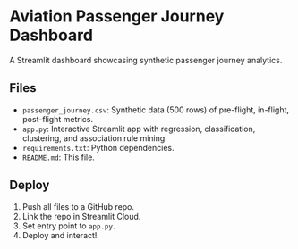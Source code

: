 # Aviation Passenger Journey Dashboard

A Streamlit dashboard showcasing synthetic passenger journey analytics.

## Files
- `passenger_journey.csv`: Synthetic data (500 rows) of pre-flight, in-flight, post-flight metrics.
- `app.py`: Interactive Streamlit app with regression, classification, clustering, and association rule mining.
- `requirements.txt`: Python dependencies.
- `README.md`: This file.

## Deploy
1. Push all files to a GitHub repo.
2. Link the repo in Streamlit Cloud.
3. Set entry point to `app.py`.
4. Deploy and interact!
